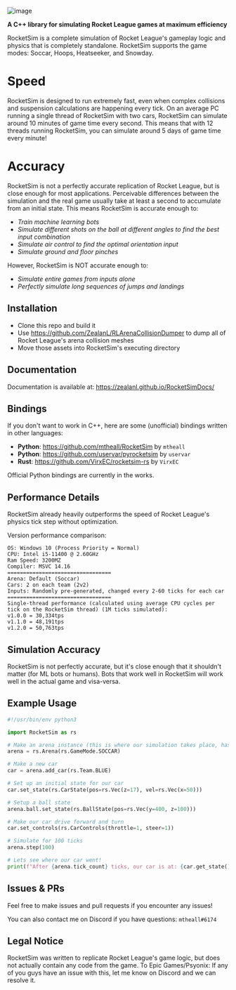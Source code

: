 ![image](https://user-images.githubusercontent.com/36944229/219303954-7267bce1-b7c5-4f15-881c-b9545512e65b.png)

**A C++ library for simulating Rocket League games at maximum efficiency**

RocketSim is a complete simulation of Rocket League's gameplay logic and physics that is completely standalone.
RocketSim supports the game modes: Soccar, Hoops, Heatseeker, and Snowday.

# Speed
RocketSim is designed to run extremely fast, even when complex collisions and suspension calculations are happening every tick.
On an average PC running a single thread of RocketSim with two cars, RocketSim can simulate around 10 minutes of game time every second.
This means that with 12 threads running RocketSim, you can simulate around 5 days of game time every minute!

# Accuracy
RocketSim is not a perfectly accurate replication of Rocket League, but is close enough for most applications.
Perceivable differences between the simulation and the real game usually take at least a second to accumulate from an initial state.
This means RocketSim is accurate enough to:
- *Train machine learning bots*
- *Simulate different shots on the ball at different angles to find the best input combination*
- *Simulate air control to find the optimal orientation input*
- *Simulate ground and floor pinches*

However, RocketSim is NOT accurate enough to:
- *Simulate entire games from inputs alone*
- *Perfectly simulate long sequences of jumps and landings*

## Installation
- Clone this repo and build it
- Use https://github.com/ZealanL/RLArenaCollisionDumper to dump all of Rocket League's arena collision meshes
- Move those assets into RocketSim's executing directory

## Documentation
Documentation is available at: https://zealanl.github.io/RocketSimDocs/

## Bindings
If you don't want to work in C++, here are some (unofficial) bindings written in other languages:
- **Python**: https://github.com/mtheall/RocketSim by `mtheall`
- **Python**: https://github.com/uservar/pyrocketsim by `uservar`
- **Rust**: https://github.com/VirxEC/rocketsim-rs by `VirxEC`

Official Python bindings are currently in the works.

## Performance Details
RocketSim already heavily outperforms the speed of Rocket League's physics tick step without optimization.

Version performance comparison:
```
OS: Windows 10 (Process Priority = Normal)
CPU: Intel i5-11400 @ 2.60GHz
Ram Speed: 3200MZ
Compiler: MSVC 14.16
=================================
Arena: Default (Soccar)
Cars: 2 on each team (2v2)
Inputs: Randomly pre-generated, changed every 2-60 ticks for each car
=================================
Single-thread performance (calculated using average CPU cycles per tick on the RocketSim thread) (1M ticks simulated):
v1.0.0 = 30,334tps
v1.1.0 = 48,191tps
v1.2.0 = 50,763tps
```

## Simulation Accuracy
RocketSim is not perfectly accurate, but it's close enough that it shouldn't matter (for ML bots or humans).
Bots that work well in RocketSim will work well in the actual game and visa-versa.

## Example Usage
```python
#!/usr/bin/env python3

import RocketSim as rs

# Make an arena instance (this is where our simulation takes place, has its own btDynamicsWorld instance)
arena = rs.Arena(rs.GameMode.SOCCAR)

# Make a new car
car = arena.add_car(rs.Team.BLUE)

# Set up an initial state for our car
car.set_state(rs.CarState(pos=rs.Vec(z=17), vel=rs.Vec(x=50)))

# Setup a ball state
arena.ball.set_state(rs.BallState(pos=rs.Vec(y=400, z=100)))

# Make our car drive forward and turn
car.set_controls(rs.CarControls(throttle=1, steer=1))

# Simulate for 100 ticks
arena.step(100)

# Lets see where our car went!
print(f"After {arena.tick_count} ticks, our car is at: {car.get_state().pos:.2f}")
```

## Issues & PRs
Feel free to make issues and pull requests if you encounter any issues!

You can also contact me on Discord if you have questions: `mtheall#6174`

## Legal Notice
RocketSim was written to replicate Rocket League's game logic, but does not actually contain any code from the game.
To Epic Games/Psyonix: If any of you guys have an issue with this, let me know on Discord and we can resolve it.
